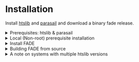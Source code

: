 # Installation

Install [htslib](http://www.htslib.org/download/) and [parasail](https://github.com/jeffdaily/parasail#compiling-and-installing) and download a binary fade release.
<details>
<summary> Prerequisites: htslib & parasail </summary>

## Install htslib 1.9

Due to extensive ABI and API changes in htslib 1.10, we currently require htslib 1.9 as [dhtslib](https://github.com/blachlylab/dhtslib) does not currently support htslib 1.10

Install [htslib](http://www.htslib.org/download/) prerequisites.
```
Debian / Ubuntu
---------------

sudo apt-get update  # Ensure the package list is up to date
sudo apt-get install autoconf automake make gcc perl zlib1g-dev libbz2-dev liblzma-dev libcurl4-gnutls-dev libssl-dev

Note: libcurl4-openssl-dev can be used as an alternative to libcurl4-gnutls-dev.

RedHat / CentOS / Amazon Linux
---------------

sudo yum install autoconf automake make gcc perl-Data-Dumper zlib-devel bzip2 bzip2-devel xz-devel curl-devel openssl-devel

Alpine Linux
------------

sudo apk update  # Ensure the package list is up to date
sudo apk add autoconf automake make gcc musl-dev perl bash zlib-dev bzip2-dev xz-dev curl-dev libressl-dev

OpenSUSE
--------

sudo zypper install autoconf automake make gcc perl zlib-devel libbz2-devel xz-devel libcurl-devel libopenssl-devel
```
In addition, please make sure ```wget``` and ```bzip2``` are installed in order to follow the rest of the instructions.
Now download and make htslib 1.9. This specifically must be version [1.9](https://github.com/samtools/htslib/releases/tag/1.9).
```
wget https://github.com/samtools/htslib/releases/download/1.9/htslib-1.9.tar.bz2
tar -xjf htslib-1.9.tar.bz2
cd htslib-1.9
./configure
make 
sudo make install
```
## Install parasail (precompiled)

Download and install parasail.
```
wget https://github.com/jeffdaily/parasail/releases/download/v2.4.2/parasail-2.4.2-manylinux1_x86_64.tar.gz
tar -xzf parasail-2.4.2-manylinux1_x86_64.tar.gz
cd parasail-2.4.2-manylinux1_x86_64
cd lib/
sudo cp * /usr/local/lib/
```
#### Other
Make sure ```/usr/local/lib``` is on your ```LD_LIBRARY_PATH```.
```
# add to your bashrc 
export LD_LIBRARY_PATH=$LD_LIBRARY_PATH:/usr/local/lib
```
</details>
<details>
<summary> Local (Non-root) prerequisite installation </summary>

Non-root installs can be tricky. It basically sums up to making sure all necessary shared libraries can be found by the fade executable.
Assuming all htslib prerequisites are installed, the installation location can be changed with ```--prefix```.
```
wget https://github.com/samtools/htslib/releases/download/1.9/htslib-1.9.tar.bz2
tar -xjf htslib-1.9.tar.bz2
cd htslib-1.9
./configure
make 
make install --prefix ~/libs
```

Download and install parasail.
```
wget https://github.com/jeffdaily/parasail/releases/download/v2.4.2/parasail-2.4.2-manylinux1_x86_64.tar.gz
tar -xzf parasail-2.4.2-manylinux1_x86_64.tar.gz
cd parasail-2.4.2-manylinux1_x86_64
cd lib/
cp * ~/libs/lib
```

An easy way of install htslib 1.9 and its dependencies in a non-root capacity is via [miniconda](https://docs.conda.io/en/latest/miniconda.html).

Install htslib.
```
conda install -c bioconda htslib
```
Download and install parasail into conda env.
```
wget https://github.com/jeffdaily/parasail/releases/download/v2.4.2/parasail-2.4.2-manylinux1_x86_64.tar.gz
tar -xzf parasail-2.4.2-manylinux1_x86_64.tar.gz
cd parasail-2.4.2-manylinux1_x86_64
cd lib/
cp * ~/minconda3/lib/
```
Make sure ```miniconda3/lib``` is on your ```LD_LIBRARY_PATH```.
```
# add to your bashrc 
export LD_LIBRARY_PATH=$LD_LIBRARY_PATH:~/miniconda3/lib
```

Now follow instructions to install FADE. If compiling change this line.
```
LIBRARY_PATH=~/miniconda3/lib/ dub build -b release
```
</details>

<details>
<summary> Install FADE </summary>

Go to the [latest release](https://github.com/blachlylab/fade/releases/latest).
```
wget https://github.com/blachlylab/fade/releases/download/v0.2.2/fade
sudo cp fade /usr/local/bin
```
If you have linker errors with libphobos you may need to install `libphobos2-ldc-shared94`. If this is not availible for your system you may need to build from source. 
</details>
<details>
<summary> Building FADE from source </summary>

Build from source using dub and a D compiler. We recommend ldc2 as the compiler, however dmd should work as well. For more information on D compilers, visit [here](https://dlang.org/download.html).
## Install dub and ldc2 (Preferred)
```
curl -fsS https://dlang.org/install.sh | bash -s ldc
```
## Install dub and dmd
```
curl -fsS https://dlang.org/install.sh | bash -s dmd
```
## Build FADE
```
source ~/dlang/*compiler*/activate
git clone https://github.com/blachlylab/fade.git 
cd fade
LIBRARY_PATH=/usr/local/lib/ dub build -b release

# deactivate dlang environment
deactivate
```
</details>


<details>
<summary> A note on systems with multiple htslib versions</summary>

FADE requires htslib version 1.9, though the latest version is 1.10.2 (as of writing).
Your htslib version may be more up to date than the one our instructions would have you install.

In the case of using a provided binary, this should have no effect. FADE's binary will be able to 
find the correct shared library for htslib.

However, if building fade from source you should ensure that your ```htslib.so``` symbolic link 
under ```/usr/local/lib``` points to ```htslib.so.2```.

</details>
